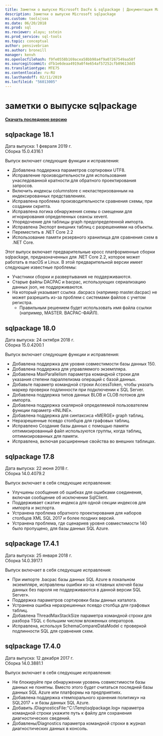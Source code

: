 ```yaml
---
title: Заметки о выпуске Microsoft DacFx & sqlpackage | Документация Майкрософт
description: Заметки о выпуске Microsoft sqlpackage
ms.custom: tools|sos
ms.date: 06/20/2018
ms.prod: sql
ms.reviewer: alayu; sstein
ms.prod_service: sql-tools
ms.topic: conceptual
author: pensivebrian
ms.author: broneill
manager: kenvh
ms.openlocfilehash: f9fe0558b169acea58bb98a4f9a07267549aa58f
ms.sourcegitcommit: dfb1e6deaa4919a0f4e654af57252cfb09613dd5
ms.translationtype: MTE75
ms.contentlocale: ru-RU
ms.lasthandoff: 02/11/2019
ms.locfileid: "56013005"
---
```

# <a name="sqlpackage-release-notes"></a>заметки о выпуске sqlpackage

**[Скачать последнюю версию](sqlpackage-download.md)**

## <a name="sqlpackage-181"></a>sqlpackage 18.1

Дата выпуска: 1 февраля 2019 г.  
Сборка 15.0.4316.1 

Выпуск включает следующие функции и исправления:

- Добавлена поддержка параметров сортировки UTF8.
- Исправление производительности для использования унаследованной кратности для обратного проектирования запросов.
- Включить индексы columnstore с некластеризованным на индексированных представлениях.
- Исправлена проблема производительности сравнения схемы, при создании скрипта.
- Исправлена логика обнаружения схемы о смещении для игнорирования определенных сеансы xevent.
- Упорядочение для таблицы graph предопределенной импорта.
- Исправлена Экспорт внешних таблиц с разрешениями на объекты.
- Переместить в .NET Core 2.2 
- Использование памяти резервного хранилища для сравнения схем в .NET Core.

Этот выпуск включает предварительные кросс платформенные сборки sqlpackage, предназначенных для .NET Core 2.2, которое может работать в macOS и Linux. В этой предварительной версии имеет следующие известные проблемы:

- Участники сборки и развертывания не поддерживаются.
- Старые файлы DACPAC и bacpac, использующих сериализацию данных json, не поддерживаются.
- На который указывает ссылка .dacpacs (например master.dacpac) не может разрешить из-за проблем с системами файлов с учетом регистра.
  - Правильным решением будет использовать имя файла ссылки (например, MASTER. BACPAC-ФАЙЛ).
## <a name="sqlpackage-180"></a>sqlpackage 18.0

Дата выпуска: 24 октября 2018 г.  
Сборка 15.0.4200.1 

Выпуск включает следующие функции и исправления:

- Добавлена поддержка для уровня совместимости базы данных 150.
- Добавлена поддержка для управляемого экземпляра.
- Добавлена MaxParallelism параметра командной строки для указания степени параллелизма операций с базой данных.
- Добавьте параметр командной строки AccessToken, чтобы указать маркер проверки подлинности при подключении к SQL Server.
- Добавлена поддержка типов данных BLOB и CLOB потоков для импорта.
- Добавлена поддержка скалярной определяемой пользователем функции параметр «INLINE».
- Добавлена поддержка для синтаксиса «MERGE» graph таблиц.
- Неразрешенные псевдо столбцов для графовых таблиц.
- Исправлено Создание базы данных с помощью памяти оптимизированный файл используются группы, когда таблиц, оптимизированных для памяти.
- Исправлена, включая расширенные свойства во внешних таблицах.

## <a name="sqlpackage-178"></a>sqlpackage 17.8

Дата выпуска: 22 июня 2018 г.  
Сборка 14.0.4079.2  

Выпуск включает в себя следующие исправления:

- Улучшены сообщения об ошибках для ошибками соединения, включая сообщение об исключении SqlClient.
- Поддерживает сжатие индекса для одной секции индексов для импорта и экспорта.
- Устранена проблема обратного проектирования для наборов столбцов XML SQL 2017 и более поздних версий.
- Устранена проблема, где сценариев уровня совместимости 140 было пропущено, для базы данных SQL Azure.

## <a name="sqlpackage-1741"></a>sqlpackage 17.4.1

Дата выпуска: 25 января 2018 г.  
Сборка 14.0.3917.1

Выпуск включает в себя следующие исправления:

- При импорте .bacpac базы данных SQL Azure в локальном экземпляре, исправлены ошибки из-за «главных ключей базы данных без пароля не поддерживаются в данной версии SQL Server».
- Поддержка параметров сортировки базы данных каталога.
- Устранена ошибка неразрешенных псевдо столбца для графовых таблиц.
- Добавлена ThreadMaxStackSize параметра командной строки для разбора TSQL с большим числом вложенных операторов.
- Исправлена, используя SchemaCompareDataModel с проверкой подлинности SQL для сравнения схем.

## <a name="sqlpackage-1740"></a>sqlpackage 17.4.0

Дата выпуска: 12 декабря 2017 г.  
Сборка 14.0.3881.1

Выпуск включает в себя следующие исправления:

- Не блокируйте при обнаружении уровень совместимости базы данных не понятны. Вместо этого будет считаться последней базы данных SQL Azure или платформы на предприятиях.
- Добавлена поддержка «темпорального хранения политику» на SQL2017 + и базы данных SQL Azure.
- Добавить /DiagnosticsFile:"C:\Temp\sqlpackage.log» параметра командной строки укажите путь к файлу для сохранения диагностических сведений.
- Добавлены/Diagnostics параметра командной строки в журнал диагностических данных в консоль.

